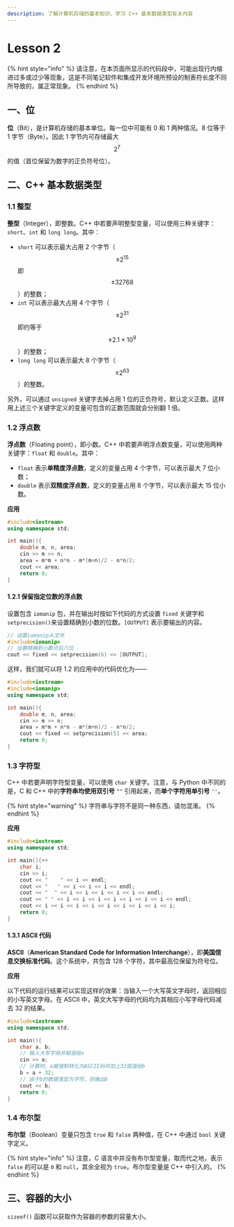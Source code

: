 ```yaml
---
description: 了解计算机存储的基本知识，学习 C++ 基本数据类型有关内容
---
```


# Lesson 2

{% hint style="info" %}
请注意，在本页面所显示的代码段中，可能出现行内缩进过多或过少等现象，这是不同笔记软件和集成开发环境所预设的制表符长度不同所导致的，属正常现象。
{% endhint %}

## 一、位

**位**（Bit），是计算机存储的基本单位。每一位中可能有 0 和 1 两种情况。8 位等于 1 字节（Byte）。因此 1 字节内可存储最大 $$2^{7}$$ 的值（首位保留为数字的正负符号位）。

## 二、C++ 基本数据类型

### 1.1 整型

**整型**（Integer），即整数。C++ 中若要声明整型变量，可以使用三种关键字：`short`、`int` 和 `long long`。其中：

* `short` 可以表示最大占用 2 个字节（$$\pm 2^{15}$$ 即 $$\pm 32768$$）的整数；
* `int` 可以表示最大占用 4 个字节（$$\pm 2^{31}$$ 即约等于 $$\pm 2.1 \times 10^{9}$$）的整数；
* `long long` 可以表示最大 8 个字节（$$\pm 2^{63}$$）的整数。

另外，可以通过 `unsigned` 关键字去掉占用 1 位的正负符号，默认定义正数。这样用上述三个关键字定义的变量可包含的正数范围就会分别翻 1 倍。

### 1.2 浮点数

**浮点数**（Floating point），即小数。C++ 中若要声明浮点数变量，可以使用两种关键字：`float` 和 `double`。其中：

* `float` 表示**单精度浮点数**，定义的变量占用 4 个字节，可以表示最大 7 位小数；
* `double` 表示**双精度浮点数**，定义的变量占用 8 个字节，可以表示最大 15 位小数。

**应用**

```cpp
#include<iostream>
using namespace std;

int main(){
	double m, n, area;
	cin >> m >> n;
	area = m*m + n*n - m*(m+n)/2 - n*n/2;
	cout << area;
	return 0;
}
```

#### 1.2.1 保留指定位数的浮点数

设置包含 `iomanip` 包，并在输出时按如下代码的方式设置 `fixed` 关键字和 `setprecision()`来设置精确到小数的位数。`[OUTPUT]` 表示要输出的内容。

```cpp
// 设置iomanip头文件
#include<iomanip>
// 设置精确到小数点后六位
cout << fixed << setprecision(6) << [OUTPUT];
```

这样，我们就可以将 1.2 的应用中的代码优化为——

```cpp
#include<iostream>
#include<iomanip>
using namespace std;

int main(){
	double m, n, area;
	cin >> m >> n;
	area = m*m + n*n - m*(m+n)/2 - n*n/2;
	cout << fixed << setprecision(5) << area;
	return 0;
}
```

### 1.3 字符型

C++ 中若要声明字符型变量，可以使用 `char` 关键字。注意，与 Python 中不同的是，C 和 C++ 中的**字符串均使用双引号** `""` 引用起来，而**单个字符用单引号** `''`。

{% hint style="warning" %}
字符串与字符不是同一种东西，请勿混淆。
{% endhint %}

**应用**

```cpp
#include<iostream>
using namespace std;

int main(){++
	char i;
	cin >> i;
	cout << "    " << i << endl;
	cout << "   " << i << i << i << endl;
	cout << "  " << i << i << i << i << i << endl;
	cout << " " << i << i << i << i << i << i << i << endl;
	cout << i << i << i << i << i << i << i << i << i;
	return 0;
}
```

#### 1.3.1 ASCII 代码

**ASCII**（**American Standard Code for Information Interchange**），即**美国信息交换标准代码**。这个系统中，共包含 128 个字符，其中最高位保留为符号位。

**应用**

以下代码的运行结果可以实现这样的效果：当输入一个大写英文字母时，返回相应的小写英文字母。在 ASCII 中，英文大写字母的代码均为其相应小写字母代码减去 32 的结果。

```cpp
#include<iostream>
using namespace std;

int main(){
	char a, b;
    // 输入大写字母并赋值给a
	cin >> a;
    // 计算时，a被强制转化为ASCII码并加上32赋值给b
	b = a + 32;
    // 由于b的数据类型为字符，则输出b
	cout << b;
	return 0;
}
```

### 1.4 布尔型

**布尔型**（Boolean）变量只包含 `true` 和 `false` 两种值，在 C++ 中通过 `bool` 关键字定义。

{% hint style="info" %}
注意，C 语言中并没有布尔型变量，取而代之地，表示 `false` 的可以是 `0` 和 `null`，其余全视为 `true`。布尔型变量是 C++ 中引入的。
{% endhint %}

## 三、容器的大小

`sizeof()` 函数可以获取作为容器的参数的容量大小。
